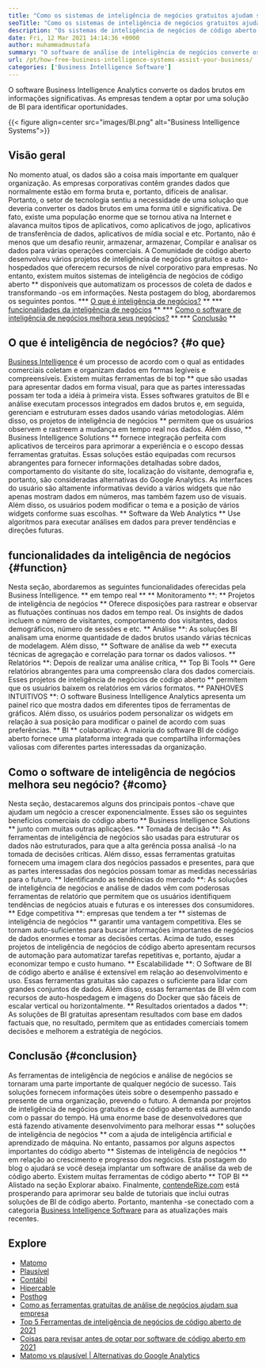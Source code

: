 ```yaml
---
title: "Como os sistemas de inteligência de negócios gratuitos ajudam seu negócio" 
seoTitle: "Como os sistemas de inteligência de negócios gratuitos ajudam seu negócio" 
description: "Os sistemas de inteligência de negócios de código aberto ajudam as organizações a analisar dados criticamente e formular uma estratégia eficaz baseada em informações úteis para os negócios." 
date: Fri, 12 Mar 2021 14:14:36 +0000
author: muhammadmustafa
summary: "O software de análise de inteligência de negócios converte os dados brutos em informações significativas. As empresas tendem a optar por uma solução de BI para identificar oportunidades." 
url: /pt/how-free-business-intelligence-systems-assist-your-business/
categories: ['Business Intelligence Software']
---
```


O software Business Intelligence Analytics converte os dados brutos em informações significativas. As empresas tendem a optar por uma solução de BI para identificar oportunidades.

{{< figure align=center src="images/BI.png" alt="Business Intelligence Systems">}}


## Visão geral
No momento atual, os dados são a coisa mais importante em qualquer organização. As empresas corporativas contêm grandes dados que normalmente estão em forma bruta e, portanto, difíceis de analisar. Portanto, o setor de tecnologia sentiu a necessidade de uma solução que deveria converter os dados brutos em uma forma útil e significativa. De fato, existe uma população enorme que se tornou ativa na Internet e alavanca muitos tipos de aplicativos, como aplicativos de jogo, aplicativos de transferência de dados, aplicativos de mídia social e etc. Portanto, não é menos que um desafio reunir, armazenar, armazenar, Compilar e analisar os dados para várias operações comerciais.
A Comunidade de código aberto desenvolveu vários projetos de inteligência de negócios gratuitos e auto-hospedados que oferecem recursos de nível corporativo para empresas. No entanto, existem muitos sistemas de inteligência de negócios de código aberto ** disponíveis que automatizam os processos de coleta de dados e transformando -os em informações. Nesta postagem do blog, abordaremos os seguintes pontos.
  *** [O que é inteligência de negócios?][1] **
  *** [funcionalidades da inteligência de negócios][2] **
  *** [Como o software de inteligência de negócios melhora seus negócios?][3] **
  *** [Conclusão][4] **

## O que é inteligência de negócios? {#o que}
[][5][Business Intelligence][6] é um processo de acordo com o qual as entidades comerciais coletam e organizam dados em formas legíveis e compreensíveis. Existem muitas ferramentas de bi top ** que são usadas para apresentar dados em forma visual, para que as partes interessadas possam ter toda a idéia à primeira vista. Esses softwares gratuitos de BI e análise executam processos integrados em dados brutos e, em seguida, gerenciam e estruturam esses dados usando várias metodologias. Além disso, os projetos de inteligência de negócios ** permitem que os usuários observem e rastreem a mudança em tempo real nos dados. Além disso, ** Business Intelligence Solutions ** fornece integração perfeita com aplicativos de terceiros para aprimorar a experiência e o escopo dessas ferramentas gratuitas.
Essas soluções estão equipadas com recursos abrangentes para fornecer informações detalhadas sobre dados, comportamento do visitante do site, localização do visitante, demografia e, portanto, são consideradas alternativas do Google Analytics. As interfaces do usuário são altamente informativas devido a vários widgets que não apenas mostram dados em números, mas também fazem uso de visuais. Além disso, os usuários podem modificar o tema e a posição de vários widgets conforme suas escolhas. ** Software da Web Analytics ** Use algoritmos para executar análises em dados para prever tendências e direções futuras.

## funcionalidades da inteligência de negócios {#function}
Nesta seção, abordaremos as seguintes funcionalidades oferecidas pela Business Intelligence.
** em tempo real ** ** Monitoramento **: ** Projetos de inteligência de negócios ** Oferece disposições para rastrear e observar as flutuações contínuas nos dados em tempo real. Os insights de dados incluem o número de visitantes, comportamento dos visitantes, dados demográficos, número de sessões e etc.
** Análise **: As soluções BI analisam uma enorme quantidade de dados brutos usando várias técnicas de modelagem. Além disso, ** Software de análise da web ** executa técnicas de agregação e correlação para tornar os dados valiosos.
** Relatórios **: Depois de realizar uma análise crítica, ** Top Bi Tools ** Gere relatórios abrangentes para uma compreensão clara dos dados comerciais. Esses projetos de inteligência de negócios de código aberto ** permitem que os usuários baixem os relatórios em vários formatos.
** PANHOVES INTUITIVOS **: O software Business Intelligence Analytics apresenta um painel rico que mostra dados em diferentes tipos de ferramentas de gráficos. Além disso, os usuários podem personalizar os widgets em relação à sua posição para modificar o painel de acordo com suas preferências.
** BI ** colaborativo: A maioria do software BI de código aberto fornece uma plataforma integrada que compartilha informações valiosas com diferentes partes interessadas da organização.

## Como o software de inteligência de negócios melhora seu negócio? {#como}
Nesta seção, destacaremos alguns dos principais pontos -chave que ajudam um negócio a crescer exponencialmente. Esses são os seguintes benefícios comerciais do código aberto ** Business Intelligence Solutions ** junto com muitas outras aplicações.
** Tomada de decisão **: As ferramentas de inteligência de negócios são usadas para estruturar os dados não estruturados, para que a alta gerência possa analisá -lo na tomada de decisões críticas. Além disso, essas ferramentas gratuitas fornecem uma imagem clara dos negócios passados ​​e presentes, para que as partes interessadas dos negócios possam tomar as medidas necessárias para o futuro.
** Identificando as tendências do mercado **: As soluções de inteligência de negócios e análise de dados vêm com poderosas ferramentas de relatório que permitem que os usuários identifiquem tendências de negócios atuais e futuras e os interesses dos consumidores.
** Edge competitiva **: empresas que tendem a ter ** sistemas de inteligência de negócios ** garantir uma vantagem competitiva. Eles se tornam auto-suficientes para buscar informações importantes de negócios de dados enormes e tomar as decisões certas. Acima de tudo, esses projetos de inteligência de negócios de código aberto apresentam recursos de automação para automatizar tarefas repetitivas e, portanto, ajudar a economizar tempo e custo humano.
** Escalabilidade **: O Software de BI de código aberto e análise é extensível em relação ao desenvolvimento e uso. Essas ferramentas gratuitas são capazes o suficiente para lidar com grandes conjuntos de dados. Além disso, essas ferramentas de BI vêm com recursos de auto-hospedagem e imagens do Docker que são fáceis de escalar vertical ou horizontalmente.
** Resultados orientados a dados **: As soluções de BI gratuitas apresentam resultados com base em dados factuais que, no resultado, permitem que as entidades comerciais tomem decisões e melhorem a estratégia de negócios.

## Conclusão {#conclusion}
As ferramentas de inteligência de negócios e análise de negócios se tornaram uma parte importante de qualquer negócio de sucesso. Tais soluções fornecem informações úteis sobre o desempenho passado e presente de uma organização, prevendo o futuro. A demanda por projetos de inteligência de negócios gratuitos e de código aberto está aumentando com o passar do tempo. Há uma enorme base de desenvolvedores que está fazendo ativamente desenvolvimento para melhorar essas ** soluções de inteligência de negócios ** com a ajuda de inteligência artificial e aprendizado de máquina. No entanto, passamos por alguns aspectos importantes do código aberto ** Sistemas de inteligência de negócios ** em relação ao crescimento e progresso dos negócios. Esta postagem do blog o ajudará se você deseja implantar um software de análise da web de código aberto. Existem muitas ferramentas de código aberto ** TOP BI ** Alistado na seção Explorar abaixo.
Finalmente, [contendeRize.com][7] está prosperando para aprimorar seu balde de tutoriais que inclui outras soluções de BI de código aberto. Portanto, mantenha -se conectado com a categoria [Business Intelligence Software][6] para as atualizações mais recentes.

## Explore
  * [Matomo][8]
  * [Plausível][9]
  * [Contábil][10]
  * [Hipercable][11]
  * [Posthog][12]
  * [Como as ferramentas gratuitas de análise de negócios ajudam sua empresa][13]
  * [Top 5 Ferramentas de inteligência de negócios de código aberto de 2021][14]
  * [Coisas para revisar antes de optar por software de código aberto em 2021][15]
  * [Matomo vs plausível | Alternativas do Google Analytics][16]

  
[1]: #what
[2]: #function
[3]: #how
[4]: #Conclusion
[5]: #
[6]: https://products.containerize.com/business-intelligence
[7]: https://www.containerize.com/
[8]: https://products.containerize.com/business-intelligence/matomo
[9]: https://products.containerize.com/business-intelligence/plausible
[10]: https://products.containerize.com/business-intelligence/countly
[11]: https://products.containerize.com/business-intelligence/hypercable
[12]: https://products.containerize.com/business-intelligence/posthog
[13]: https://blog.containerize.com/2021/03/12/how-free-business-analytics-tools-assist-your-business/
[14]: https://blog.containerize.com/business-intelligence-software/top-5-open-source-business-intelligence-solutions-of-2021/
[15]: https://blog.containerize.com/cmdb-software/things-to-review-before-opting-open-source-software-in-2021/
[16]: https://blog.containerize.com/business-intelligence-software/matomo-vs-plausible-google-analytics-alternatives/
